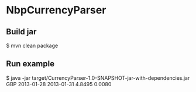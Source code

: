 # NbpCurrencyParser


## Build jar

$ mvn clean package

## Run example

$ java -jar target/CurrencyParser-1.0-SNAPSHOT-jar-with-dependencies.jar GBP 2013-01-28 2013-01-31
4.8495
0.0080
